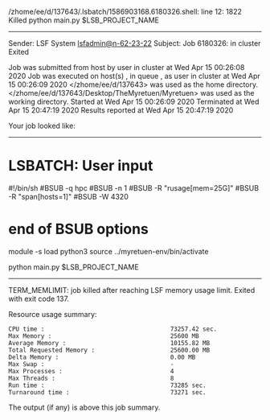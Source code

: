 /zhome/ee/d/137643/.lsbatch/1586903168.6180326.shell: line 12:  1822 Killed                  python main.py $LSB_PROJECT_NAME

------------------------------------------------------------
Sender: LSF System <lsfadmin@n-62-23-22>
Subject: Job 6180326: <NNAgent08000-IMP-sample-length10-hist10> in cluster <dcc> Exited

Job <NNAgent08000-IMP-sample-length10-hist10> was submitted from host <n-62-30-6> by user <s183905> in cluster <dcc> at Wed Apr 15 00:26:08 2020
Job was executed on host(s) <n-62-23-22>, in queue <hpc>, as user <s183905> in cluster <dcc> at Wed Apr 15 00:26:09 2020
</zhome/ee/d/137643> was used as the home directory.
</zhome/ee/d/137643/Desktop/TheMyretuen/Myretuen> was used as the working directory.
Started at Wed Apr 15 00:26:09 2020
Terminated at Wed Apr 15 20:47:19 2020
Results reported at Wed Apr 15 20:47:19 2020

Your job looked like:

------------------------------------------------------------
# LSBATCH: User input
#!/bin/sh
#BSUB -q hpc
#BSUB -n 1
#BSUB -R "rusage[mem=25G]"
#BSUB -R "span[hosts=1]"
#BSUB -W 4320
# end of BSUB options

module -s load python3
source ../myretuen-env/bin/activate

python main.py $LSB_PROJECT_NAME


------------------------------------------------------------

TERM_MEMLIMIT: job killed after reaching LSF memory usage limit.
Exited with exit code 137.

Resource usage summary:

    CPU time :                                   73257.42 sec.
    Max Memory :                                 25600 MB
    Average Memory :                             10155.82 MB
    Total Requested Memory :                     25600.00 MB
    Delta Memory :                               0.00 MB
    Max Swap :                                   -
    Max Processes :                              4
    Max Threads :                                8
    Run time :                                   73285 sec.
    Turnaround time :                            73271 sec.

The output (if any) is above this job summary.

